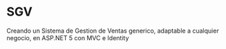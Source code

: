 # SGV
Creando un Sistema de Gestion de Ventas generico, adaptable a cualquier negocio, en ASP.NET 5 con MVC e Identity

